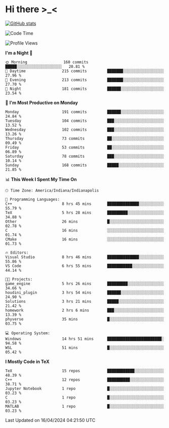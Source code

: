 # Hi there \>_<

[![GitHub stats](https://github-readme-stats.vercel.app/api?username=ARessegetesStery&show_icons=true&theme=transparent)](https://github.com/anuraghazra/github-readme-stats)

<!--START_SECTION:waka-->
![Code Time](http://img.shields.io/badge/Code%20Time-884%20hrs%2054%20mins-blue)

![Profile Views](http://img.shields.io/badge/Profile%20Views-4-blue)

**I'm a Night 🦉** 

```text
🌞 Morning                160 commits         █████░░░░░░░░░░░░░░░░░░░░   20.81 % 
🌆 Daytime                215 commits         ███████░░░░░░░░░░░░░░░░░░   27.96 % 
🌃 Evening                213 commits         ███████░░░░░░░░░░░░░░░░░░   27.70 % 
🌙 Night                  181 commits         ██████░░░░░░░░░░░░░░░░░░░   23.54 % 
```
📅 **I'm Most Productive on Monday** 

```text
Monday                   191 commits         ██████░░░░░░░░░░░░░░░░░░░   24.84 % 
Tuesday                  104 commits         ███░░░░░░░░░░░░░░░░░░░░░░   13.52 % 
Wednesday                102 commits         ███░░░░░░░░░░░░░░░░░░░░░░   13.26 % 
Thursday                 73 commits          ██░░░░░░░░░░░░░░░░░░░░░░░   09.49 % 
Friday                   53 commits          ██░░░░░░░░░░░░░░░░░░░░░░░   06.89 % 
Saturday                 78 commits          ███░░░░░░░░░░░░░░░░░░░░░░   10.14 % 
Sunday                   168 commits         █████░░░░░░░░░░░░░░░░░░░░   21.85 % 
```


📊 **This Week I Spent My Time On** 

```text
🕑︎ Time Zone: America/Indiana/Indianapolis

💬 Programming Languages: 
C++                      8 hrs 45 mins       ██████████████░░░░░░░░░░░   55.79 % 
TeX                      5 hrs 28 mins       █████████░░░░░░░░░░░░░░░░   34.88 % 
Other                    26 mins             █░░░░░░░░░░░░░░░░░░░░░░░░   02.78 % 
C                        16 mins             ░░░░░░░░░░░░░░░░░░░░░░░░░   01.74 % 
CMake                    16 mins             ░░░░░░░░░░░░░░░░░░░░░░░░░   01.73 % 

🔥 Editors: 
Visual Studio            8 hrs 46 mins       ██████████████░░░░░░░░░░░   55.86 % 
VS Code                  6 hrs 55 mins       ███████████░░░░░░░░░░░░░░   44.14 % 

🐱‍💻 Projects: 
game_engine              5 hrs 26 mins       █████████░░░░░░░░░░░░░░░░   34.66 % 
houdini_plugin           3 hrs 54 mins       ██████░░░░░░░░░░░░░░░░░░░   24.90 % 
Solutions                3 hrs 21 mins       █████░░░░░░░░░░░░░░░░░░░░   21.42 % 
homework                 2 hrs 6 mins        ███░░░░░░░░░░░░░░░░░░░░░░   13.39 % 
phyverse                 35 mins             █░░░░░░░░░░░░░░░░░░░░░░░░   03.75 % 

💻 Operating System: 
Windows                  14 hrs 51 mins      ████████████████████████░   94.58 % 
WSL                      51 mins             █░░░░░░░░░░░░░░░░░░░░░░░░   05.42 % 
```

**I Mostly Code in TeX** 

```text
TeX                      15 repos            ████████████░░░░░░░░░░░░░   48.39 % 
C++                      12 repos            ██████████░░░░░░░░░░░░░░░   38.71 % 
Jupyter Notebook         1 repo              █░░░░░░░░░░░░░░░░░░░░░░░░   03.23 % 
C                        1 repo              █░░░░░░░░░░░░░░░░░░░░░░░░   03.23 % 
MATLAB                   1 repo              █░░░░░░░░░░░░░░░░░░░░░░░░   03.23 % 
```




 Last Updated on 16/04/2024 04:21:50 UTC
<!--END_SECTION:waka-->
